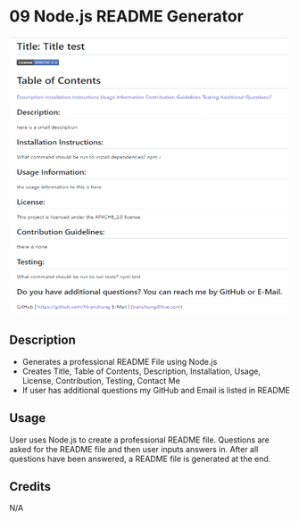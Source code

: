 # 09 Node.js README Generator

<img src="screenshot.png" width="500" height="500"> 

## Description

- Generates a professional README File using Node.js
- Creates Title, Table of Contents, Description, Installation, Usage, License, Contribution, Testing, Contact Me
- If user has additional questions my GitHub and Email is listed in README

## Usage

User uses Node.js to create a professional README file. Questions are asked for the README file and then user inputs answers in. After all questions have been answered, a README file is generated at the end. 

## Credits
N/A
